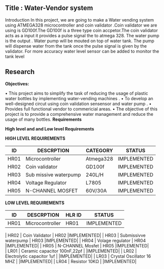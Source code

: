 ## Title : Water-Vendor system
Introduction In this project, we are going to make a Water vending system using ATMEGA328 microcontroller and coin validator .Coin validator we are using is GD100f.The GD100f is a three type coin accpetor.The coin validator  acts as a input it provides a pulse signal the to atmega 328.  The water pump is the output . Water pump will be mouted on top of water tank. The pump will dispense water from the tank once the pulse signal is given by the validator. For more accuracy water level sensor can be added to monitor the tank level
## Research

__Objectives:__

•	This project aims to simplify the task of reducing the usage of plastic water bottles by implementing water-vending machines .
•	To develop an well-designed circut using coin validation sensensor and water pump . 
•	Provides full functional vendor to commericial areas. 
•	The objective of this project is to provide a comprehensive water management and reduce the usage of many bottles.
____Requirements____
 
 __High level and and Low level Requirements__


__HIGH LEVEL REQUIREMENTS__


| ID    |                    DESCRPTION                                       | CATEGORY |   STATUS  |
|-------|---------------------------------------------------------------------|----------|-----------|
| HR01  |  Microcontroller                                                    |Atmega328 |IMPLEMENTED|   
| HR02  |  Coin validator                                                     |GD100f    |IMPLEMENTED|
| HR03  |  Sub missive waterpump                                              |240L/H    |IMPLEMENTED| 
| HR04  |  Voltage Regulator                                                  |L7805     |IMPLEMENTED|
| HR05  |  N-CHANNEL MOSFET                                                   |60V/30A   |IMPLEMENTED|     



__LOW LEVEL REQUIREMENTS__



| ID    |                    DESCRPTION                                                            | HLR ID |   STATUS  |
|-------|------------------------------------------------------------------------------------------|--------|-----------|
| HR01  |  Microcontroller                                                                         |  HR01  |IMPLEMENTED| 
                                                   
| HR02  |  Coin Validator                                                                          |  HR02  |IMPLEMENTED|
| HR03  |  Submissivve waterpump                                                                   |  HR03  |IMPLEMENTED| 
| HR04  |  Volage regulator                                                                        |  HR04  |IMPLEMENTED|
| HR05  |  N-CHANNEL Mosfet                                                                        |  HR05  |IMPLEMENTED|     
| LR01  |  Ceramic capacitor 100nF,22pf                                                            |        |IMPLEMENTED| 
| LR02  |  Electrolytic capacitor 1uf                                                              |        |IMPLEMENTED|
| LR03  |  Crystal Oscillator 16 MHZ                                                               |        |IMPLEMENTED|
| LR04  |  Resistor 10KΩ                                                                           |        |IMPLEMENTED|
